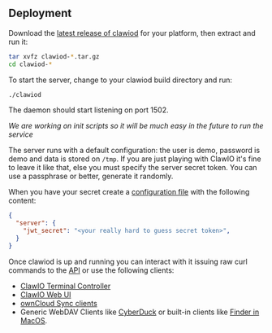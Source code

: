 ## Deployment 

Download the [latest release of clawiod](https://github.com/clawio/clawiod/releases/) for your platform, then extract and run it:

```bash
tar xvfz clawiod-*.tar.gz
cd clawiod-*
```

To start the server, change to your clawiod build directory and run:

```bash
./clawiod
```

The daemon should start listening on port 1502.

*We are working on init scripts so it will be much easy in the future to run the service*


The server runs with a default configuration: the user is demo, password is demo  and data is stored on `/tmp`.
If you are just playing with ClawIO it's fine to leave it like that, else you must specify the server secret token. You can use a passphrase
or better, generate it randomly.

When you have your secret create a [configuration file](../configuration) with the following content:

```json
{
  "server": {
    "jwt_secret": "<your really hard to guess secret token>",
  }
}
```

Once clawiod is up and running you can interact with it issuing raw curl commands to the [API](../api) or use the following clients:

- [ClawIO Terminal Controller](../clawioctl/README.md)
- [ClawIO Web UI](../webui/README.md)
- [ownCloud Sync clients](https://owncloud.org/install/#install-clients)
- Generic WebDAV Clients like [CyberDuck](https://cyberduck.io/) or built-in clients like [Finder in MacOS](https://support.apple.com/kb/ph18514?locale=en_US).



